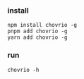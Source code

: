 ### install

```shell
npm install chovrio -g
pnpm add chovrio -g
yarn add chovrio -g
```

### run

```shell
chovrio -h
```
